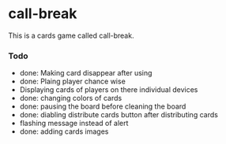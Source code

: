 # call-break
This is a cards game called call-break.

### Todo
* done: Making card disappear after using
* done: Plaing player chance wise
* Displaying cards of players on there individual devices
* done: changing colors of cards
* done: pausing the board before cleaning the board
* done: diabling distribute cards button after distributing cards
* flashing message instead of alert
* done: adding cards images

